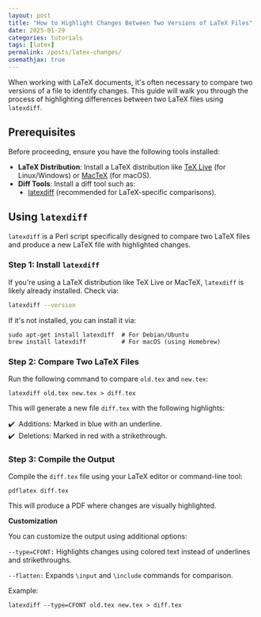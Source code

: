 ```yaml
---
layout: post
title: "How to Highlight Changes Between Two Versions of LaTeX Files"
date: 2025-01-29
categories: tutorials
tags: [latex]
permalink: /posts/latex-changes/
usemathjax: true
---
```


<style>
ul.custom-bullets {
    list-style-type: none;
    padding-left: 0;
}
ul.custom-bullets li::before {
    content: "✔️"; /* Change this to any symbol you prefer */
    padding-right: 8px;
}
ul.custom-indent {
    list-style-type: disc;
    padding-left: 20px;
}
</style>

When working with LaTeX documents, it's often necessary to compare two versions of a file to identify changes. This guide will walk you through the process of highlighting differences between two LaTeX files using `latexdiff`.

## Prerequisites

Before proceeding, ensure you have the following tools installed:

<ul class="custom-indent">
    <li><strong>LaTeX Distribution</strong>: Install a LaTeX distribution like <a href="https://www.tug.org/texlive/">TeX Live</a> (for Linux/Windows) or <a href="https://www.tug.org/mactex/">MacTeX</a> (for macOS).</li>
    <li><strong>Diff Tools</strong>: Install a diff tool such as:
        <ul class="custom-indent">
            <li><a href="https://ctan.org/pkg/latexdiff">latexdiff</a> (recommended for LaTeX-specific comparisons).</li>
        </ul>
    </li>
</ul>

## Using `latexdiff`

`latexdiff` is a Perl script specifically designed to compare two LaTeX files and produce a new LaTeX file with highlighted changes.

### Step 1: Install `latexdiff`

If you're using a LaTeX distribution like TeX Live or MacTeX, `latexdiff` is likely already installed. Check via:

```bash
latexdiff --version
```

If it's not installed, you can install it via:

```
sudo apt-get install latexdiff  # For Debian/Ubuntu
brew install latexdiff          # For macOS (using Homebrew)
```

### Step 2: Compare Two LaTeX Files

Run the following command to compare `old.tex` and `new.tex`:

```
latexdiff old.tex new.tex > diff.tex
```

This will generate a new file `diff.tex` with the following highlights:

<ul class="custom-bullets">
    <li>Additions: Marked in blue with an underline.</li>
    <li>Deletions: Marked in red with a strikethrough.</li>
</ul>

### Step 3: Compile the Output
Compile the `diff.tex` file using your LaTeX editor or command-line tool:

```
pdflatex diff.tex
```

This will produce a PDF where changes are visually highlighted.

**Customization**

You can customize the output using additional options:

`--type=CFONT:` Highlights changes using colored text instead of underlines and strikethroughs.

`--flatten:` Expands `\input` and `\include` commands for comparison.

Example:

```
latexdiff --type=CFONT old.tex new.tex > diff.tex
```
